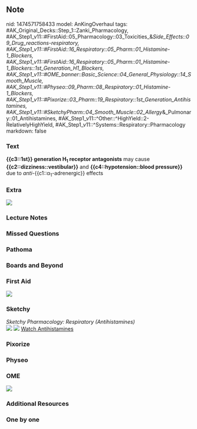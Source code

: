 ## Note
nid: 1474571758433
model: AnKingOverhaul
tags: #AK_Original_Decks::Step_1::Zanki_Pharmacology, #AK_Step1_v11::#FirstAid::05_Pharmacology::03_Toxicities_&_Side_Effects::09_Drug_reactions_-_respiratory, #AK_Step1_v11::#FirstAid::16_Respiratory::05_Pharm::01_Histamine-1_Blockers, #AK_Step1_v11::#FirstAid::16_Respiratory::05_Pharm::01_Histamine-1_Blockers::1st_Generation_H1_Blockers, #AK_Step1_v11::#OME_banner::Basic_Science::04_General_Physiology::14_Smooth_Muscle, #AK_Step1_v11::#Physeo::09_Pharm::08_Respiratory::01_Histamine-1_Blockers, #AK_Step1_v11::#Pixorize::03_Pharm::19_Respiratory::1st_Generation_Antihistamines, #AK_Step1_v11::#SketchyPharm::04_Smooth_Muscle::02_Allergy_&_Pulmonary::01_Antihistamines, #AK_Step1_v11::^Other::^HighYield::2-RelativelyHighYield, #AK_Step1_v11::^Systems::Respiratory::Pharmacology
markdown: false

### Text
<div>
  <b>{{c3::1st}} generation H<sub>1</sub> receptor antagonists</b>
  may cause <b>{{c2::dizziness::vestibular}}</b> and
  <b>{{c4::hypotension::blood pressure}}</b> due to
  <i>anti</i>-{{c1::α<sub>1</sub>-adrenergic}} effects
</div>

### Extra
<img src="paste-271970214085194.jpg">

### Lecture Notes


### Missed Questions


### Pathoma


### Boards and Beyond


### First Aid
<img src="paste-233629041033219.jpg">

### Sketchy
<div>
  <i>Sketchy Pharmacology: Respiratory (Antihistamines)</i>
</div><img src=
"Screen%20Shot%202019-09-16%20at%207.01.13%20PM.png"> <img src=
"Screen%20Shot%202019-09-16%20at%207.01.26%20PM.png"> <a href=
"https://dashboard.sketchy.com/study/medical/courses/medical-pharmacology/units/medical-pharmacology-smooth-muscle/videos/medical-pharmacology-smooth-muscle-allergy-and-pulmonary-antihistamines?utm_source=anki&utm_medium=partnership&utm_campaign=february_update&utm_content=medical">
Watch Antihistamines</a>

### Pixorize


### Physeo


### OME
<div class="ome-widget">
  <a href=
  "https://onlinemeded.org/spa/general-physiology/smooth-muscle/acquire?ref=anki">
  <img src="_OME_AnkiFlashcards_Lesson_6.png"></a>
</div>

### Additional Resources


### One by one

